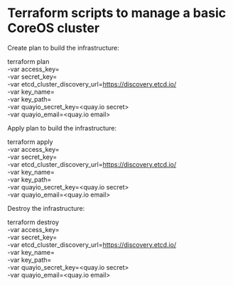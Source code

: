 # Terraform scripts to manage a basic CoreOS cluster

Create plan to build the infrastructure:

terraform plan \
    -var access_key=<accessKey> \
    -var secret_key=<secretKey> \
    -var etcd_cluster_discovery_url=https://discovery.etcd.io/<token> \
    -var key_name=<key name> \
    -var key_path=<key path> \
    -var quayio_secret_key=<quay.io secret> \
    -var quayio_email=<quay.io email>

Apply plan to build the infrastructure:

terraform apply \
    -var access_key=<accessKey> \
    -var secret_key=<secretKey> \
    -var etcd_cluster_discovery_url=https://discovery.etcd.io/<token> \
    -var key_name=<key name> \
    -var key_path=<key path> \
    -var quayio_secret_key=<quay.io secret> \
    -var quayio_email=<quay.io email>

Destroy the infrastructure:

terraform destroy \
    -var access_key=<accessKey> \
    -var secret_key=<secretKey> \
    -var etcd_cluster_discovery_url=https://discovery.etcd.io/<token> \
    -var key_name=<key name> \
    -var key_path=<key path> \
    -var quayio_secret_key=<quay.io secret> \
    -var quayio_email=<quay.io email>
